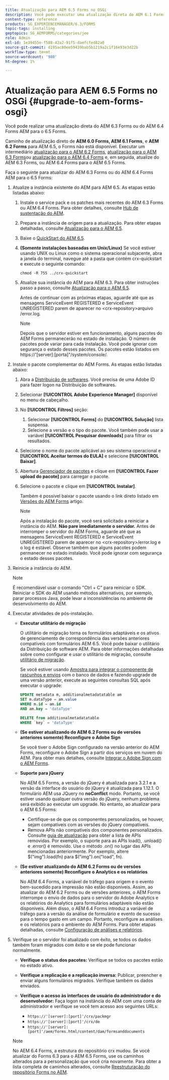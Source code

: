 ```yaml
---
title: Atualização para AEM 6.5 Forms no OSGi
description: Você pode executar uma atualização direta do AEM 6.1 Forms, AEM 6.2 Forms e LiveCycle AEM ES4 SP1 para o 6.3 Forms.
content-type: reference
products: SG_EXPERIENCEMANAGER/6.3/FORMS
topic-tags: installing
geptopics: SG_AEMFORMS/categories/jee
role: Admin
exl-id: 1e39455e-f588-42a2-91f5-daefcfed82a0
source-git-commit: d195ac80ee59439bab5b1219a2c1f16e93e3d22b
workflow-type: tm+mt
source-wordcount: '980'
ht-degree: 1%

---
```


# Atualização para AEM 6.5 Forms no OSGi {#upgrade-to-aem-forms-osgi}

Você pode realizar uma atualização direta do AEM 6.3 Forms ou do AEM 6.4 Forms AEM para o 6.5 Forms.

Caminho de atualização direto de **AEM 6.0 Forms, AEM 6.1 Forms**, e **AEM 6.2 Forms** para AEM 6.5, o Forms não está disponível. Executar um intermediário [atualização para o AEM 6.2 Forms](https://helpx.adobe.com/experience-manager/6-2/forms/using/upgrade.html), [atualização para o AEM 6.3 Forms](https://helpx.adobe.com/experience-manager/6-3/forms/using/upgrade.html)ou [atualização para o AEM 6.4 Forms](/help/forms/using/upgrade.md) e, em seguida, atualize do AEM 6.3 Forms, ou AEM 6.4 Forms para o AEM 6.5 Forms.

Faça o seguinte para atualizar do AEM 6.3 Forms ou do AEM 6.4 Forms AEM para o 6.5 Forms:

1. Atualize a instância existente do AEM para AEM 6.5. As etapas estão listadas abaixo:

   1. Instale o service pack e os patches mais recentes do AEM 6.3 Forms ou AEM 6.4 Forms. Para obter detalhes, consulte [Hub de sustentação do AEM](https://helpx.adobe.com/br/experience-manager/aem-releases-updates.html).
   1. Prepare a instância de origem para a atualização. Para obter etapas detalhadas, consulte [Atualização para o AEM 6.5](/help/sites-deploying/upgrade.md).
   1. Baixe o [QuickStart do AEM 6.5](/help/sites-deploying/deploy.md#getting%20the%20software).
   1. **(Somente instalações baseadas em Unix/Linux)** Se você estiver usando UNIX ou Linux como o sistema operacional subjacente, abra a janela do terminal, navegue até a pasta que contém crx-quickstart e execute o seguinte comando:

      `chmod -R 755 ../crx-quickstart`

   1. Atualize sua instância do AEM para AEM 6.3. Para obter instruções passo a passo, consulte [Atualização para o AEM 6.5](/help/sites-deploying/upgrade.md).

      Antes de continuar com as próximas etapas, aguarde até que as mensagens ServiceEvent REGISTERED e ServiceEvent UNREGISTERED parem de aparecer no &lt;crx-repository>arquivo /error.log.

      >[!NOTE]
      >
      >Depois que o servidor estiver em funcionamento, alguns pacotes do AEM Forms permanecerão no estado de instalação. O número de pacotes pode variar para cada instalação. Você pode ignorar com segurança o estado desses pacotes. Os pacotes estão listados em https://&#39;[server]:[porta]&quot;/system/console/.

1. Instale o pacote complementar do AEM Forms. As etapas estão listadas abaixo:

   1. Abra a [Distribuição de softwares](https://experience.adobe.com/downloads). Você precisa de uma Adobe ID para fazer logon na Distribuição de softwares.
   1. Selecionar **[!UICONTROL Adobe Experience Manager]** disponível no menu de cabeçalho.
   1. No **[!UICONTROL Filtros]** seção:
      1. Selecionar **[!UICONTROL Forms]** do **[!UICONTROL Solução]** lista suspensa.
      1. Selecione a versão e o tipo do pacote. Você também pode usar a variável **[!UICONTROL Pesquisar downloads]** para filtrar os resultados.
   1. Selecione o nome do pacote aplicável ao seu sistema operacional e **[!UICONTROL Aceitar termos do EULA]** e selecione **[!UICONTROL Baixar]**.
   1. Abertura [Gerenciador de pacotes](https://experienceleague.adobe.com/docs/experience-manager-65/administering/contentmanagement/package-manager.html)  e clique em **[!UICONTROL Fazer upload do pacote]** para carregar o pacote.
   1. Selecione o pacote e clique em **[!UICONTROL Instalar]**.

      Também é possível baixar o pacote usando o link direto listado em [Versões do AEM Forms](https://helpx.adobe.com/aem-forms/kb/aem-forms-releases.html) artigo.

      >[!NOTE]
      >
      >Após a instalação do pacote, você será solicitado a reiniciar a instância do AEM. **Não pare imediatamente o servidor.** Antes de interromper o servidor do AEM Forms, aguarde até que as mensagens ServiceEvent REGISTERED e ServiceEvent UNREGISTERED parem de aparecer no &lt;crx-repository>/error.log e o log é estável. Observe também que alguns pacotes podem permanecer no estado instalado. Você pode ignorar com segurança o estado desses pacotes.

1. Reinicie a instância do AEM.

   >[!NOTE]
   >
   É recomendável usar o comando &quot;Ctrl + C&quot; para reiniciar o SDK. Reiniciar o SDK do AEM usando métodos alternativos, por exemplo, parar processos Java, pode levar a inconsistências no ambiente de desenvolvimento do AEM.

1. Executar atividades de pós-instalação.

   * **Executar utilitário de migração**

     O utilitário de migração torna os formulários adaptáveis e os ativos de gerenciamento de correspondência das versões anteriores compatíveis com formulários AEM 6.5. Você pode baixar o utilitário da Distribuição de software AEM. Para obter informações detalhadas sobre como configurar e usar o utilitário de migração, consulte [utilitário de migração](../../forms/using/migration-utility.md).

     Se você estiver usando [Amostra para integrar o componente de rascunhos e envios](https://helpx.adobe.com/experience-manager/6-3/forms/using/integrate-draft-submission-database.html) com o banco de dados e fazendo upgrade de uma versão anterior, execute as seguintes consultas SQL após executar o upgrade:

     ```sql
     UPDATE metadata m, additionalmetadatatable am
     SET m.dataType = am.value
     WHERE m.id = am.id
     AND am.key = 'dataType'
     ```

     ```sql
     DELETE from additionalmetadatatable
     WHERE `key` = 'dataType'
     ```

   * **(Se estiver atualizando do AEM 6.2 Forms ou de versões anteriores somente) Reconfigure o Adobe Sign**

     Se você tiver o Adobe Sign configurado na versão anterior do AEM Forms, reconfigure o Adobe Sign a partir dos serviços em nuvem do AEM. Para obter mais detalhes, consulte [Integrar o Adobe Sign com o AEM Forms](../../forms/using/adobe-sign-integration-adaptive-forms.md).

   * **Suporte para jQuery**

     No AEM 6.5 Forms, a versão do jQuery é atualizada para 3.2.1 e a versão da interface do usuário do jQuery é atualizada para 1.12.1. O formulário AEM usa JQuery no **noConflict** modo. Portanto, se você estiver usando qualquer outra versão do jQuery, nenhum problema será exibido ao executar um upgrade. No entanto, ao atualizar para o AEM 6.5 Forms:

      * Certifique-se de que os componentes personalizados, se houver, sejam compatíveis com as versões do jQuery compatíveis.
      * Remova APIs não compatíveis dos componentes personalizados. Consulte [guia de atualização](https://jquery.com/upgrade-guide/3.0/) para obter a lista de APIs removidas. Por exemplo, o suporte para as APIs load(), .unload() e .error() é removido. Use o método .on() no lugar das APIs mencionadas anteriormente. Por exemplo, altere $(&quot;img&quot;).load(fn) para $(&quot;img&quot;).on(&quot;load&quot;, fn).

   * **(Se estiver atualizando do AEM 6.2 Forms ou de versões anteriores somente) Reconfigure o Analytics e os relatórios**

     No AEM 6.4 Forms, a variável de tráfego para origem e o evento bem-sucedido para impressão não estão disponíveis. Assim, ao atualizar do AEM 6.2 Forms ou de versões anteriores, o AEM Forms interrompe o envio de dados para o servidor do Adobe Analytics e os relatórios do Analytics para formulários adaptáveis não estão disponíveis. Além disso, o AEM 6.4 Forms introduz a variável de tráfego para a versão da análise de formulário e evento de sucesso para o tempo gasto em um campo. Portanto, reconfigure as análises e os relatórios para o ambiente do AEM Forms. Para obter etapas detalhadas, consulte [Configuração de análises e relatórios](../../forms/using/configure-analytics-forms-documents.md).

1. Verifique se o servidor foi atualizado com êxito, se todos os dados também foram migrados com êxito e se ele pode funcionar normalmente.

   * **Verifique o status dos pacotes:** Verifique se todos os pacotes estão no estado ativo.
   * **Verifique a replicação e a replicação inversa:** Publicar, preencher e enviar alguns formulários migrados. Verifique também os dados enviados.
   * **Verifique o acesso às interfaces de usuário do administrador e do desenvolvedor:** Faça logon na instância do AEM com uma conta de administrador e verifique se você tem acesso aos seguintes URLs:

      * `https://'[server]:[port]'/crx/packmgr`
      * `https://'[server]:[port]'/crx/de`
      * `https://'[server]:[port]'/aem/forms.html/content/dam/formsanddocuments`

   >[!NOTE]
   >
   No AEM 6.4 Forms, a estrutura do repositório crx mudou. Se você atualizar do Forms 6.3 para o AEM 6.5 Forms, use os caminhos alterados para a personalização que você cria novamente. Para obter a lista completa de caminhos alterados, consulte [Reestruturação do repositório Forms no AEM](/help/sites-deploying/forms-repository-restructuring-in-aem-6-5.md).
